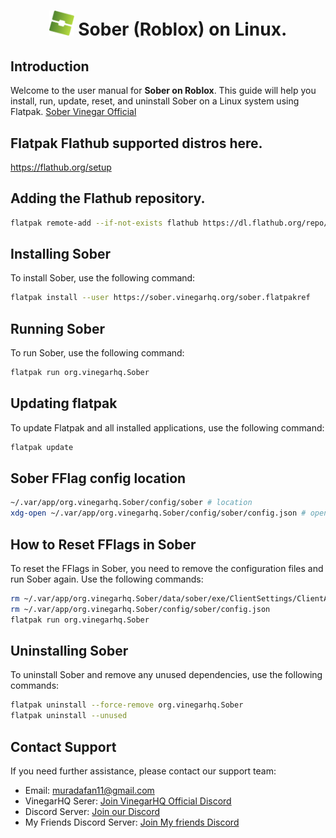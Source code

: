 <!DOCTYPE html>
<html lang="en">
<head>
    <meta charset="UTF-8">
    <meta name="viewport" content="width=device-width, initial-scale=1.0">
</head>
<body>
    <h1 align="center">
        <img src="https://github.com/Nightro-Fx/Performance-FastFlags/blob/main/img/Sober.png" width="40" alt="Logo"/> 
         Sober (Roblox) on Linux.
    </h1>

## Introduction
Welcome to the user manual for **Sober on Roblox**. This guide will help you install, run, update, reset, and uninstall Sober on a Linux system using Flatpak.
[Sober Vinegar Official](https://sober.vinegarhq.org/)

## Flatpak Flathub supported distros here.
https://flathub.org/setup

## Adding the Flathub repository.
```sh
flatpak remote-add --if-not-exists flathub https://dl.flathub.org/repo/flathub.flatpakrepo
```

## Installing Sober

To install Sober, use the following command:

```sh
flatpak install --user https://sober.vinegarhq.org/sober.flatpakref
```

## Running Sober

To run Sober, use the following command:

```sh
flatpak run org.vinegarhq.Sober
```

## Updating flatpak

To update Flatpak and all installed applications, use the following command:

```sh
flatpak update
```

## Sober FFlag config location
```sh
~/.var/app/org.vinegarhq.Sober/config/sober # location
xdg-open ~/.var/app/org.vinegarhq.Sober/config/sober/config.json # open using terminal
```

## How to Reset FFlags in Sober

To reset the FFlags in Sober, you need to remove the configuration files and run Sober again. Use the following commands:

```sh
rm ~/.var/app/org.vinegarhq.Sober/data/sober/exe/ClientSettings/ClientAppSettings.json
rm ~/.var/app/org.vinegarhq.Sober/config/sober/config.json
flatpak run org.vinegarhq.Sober
```

## Uninstalling Sober

To uninstall Sober and remove any unused dependencies, use the following commands:

```sh
flatpak uninstall --force-remove org.vinegarhq.Sober
flatpak uninstall --unused
```

## Contact Support
If you need further assistance, please contact our support team:
- Email: muradafan11@gmail.com
- VinegarHQ Serer: [Join VinegarHQ Official Discord](https://discord.gg/vinegarhq-1069506340973707304)
- Discord Server: [Join our Discord](https://discord.gg/BahzvqnD)
- My Friends Discord Server: [Join My friends Discord](https://discord.gg/mtkebwB7Ab)
